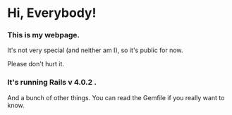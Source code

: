 # Hi, Everybody!

### This is my webpage.

It's not very special (and neither am I), so it's public for now.

Please don't hurt it.

### It's running Rails v 4.0.2 .

And a bunch of other things. You can read the Gemfile if you really want to know.